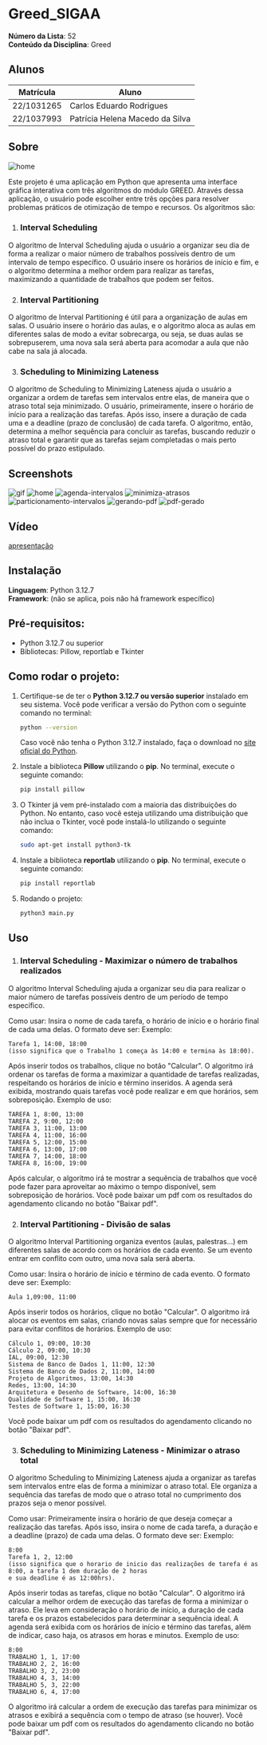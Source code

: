 # Greed_SIGAA

**Número da Lista**: 52<br>
**Conteúdo da Disciplina**: Greed<br>

## Alunos
|Matrícula | Aluno |
| -- | -- |
| 22/1031265  |  Carlos Eduardo Rodrigues |
| 22/1037993  |  Patrícia Helena Macedo da Silva |

## Sobre 
![home](imgs/SIGAA.png)

Este projeto é uma aplicação em Python que apresenta uma interface gráfica interativa com três algoritmos do módulo GREED. Através dessa aplicação, o usuário pode escolher entre três opções para resolver problemas práticos de otimização de tempo e recursos. Os algoritmos são:

1. ### Interval Scheduling
O algoritmo de Interval Scheduling ajuda o usuário a organizar seu dia de forma a realizar o maior número de trabalhos possíveis dentro de um intervalo de tempo específico. O usuário insere os horários de início e fim, e o algoritmo determina a melhor ordem para realizar as tarefas, maximizando a quantidade de trabalhos que podem ser feitos.

2. ### Interval Partitioning
O algoritmo de Interval Partitioning é útil para a organização de aulas em salas. O usuário insere o horário das aulas, e o algoritmo aloca as aulas em diferentes salas de modo a evitar sobrecarga, ou seja, se duas aulas se sobrepuserem, uma nova sala será aberta para acomodar a aula que não cabe na sala já alocada.

3. ### Scheduling to Minimizing Lateness
O algoritmo de Scheduling to Minimizing Lateness ajuda o usuário a organizar a ordem de tarefas sem intervalos entre elas, de maneira que o atraso total seja minimizado. O usuário, primeiramente, insere o horário de início para a realização das tarefas. Após isso, insere a duração de cada uma e a deadline (prazo de conclusão) de cada tarefa. O algoritmo, então, determina a melhor sequência para concluir as tarefas, buscando reduzir o atraso total e garantir que as tarefas sejam completadas o mais perto possível do prazo estipulado.

## Screenshots
![gif](imgs/gif-sigaa.gif)
![home](imgs/sigaa-home.png)
![agenda-intervalos](imgs/agenda-intervalos.png)
![minimiza-atrasos](imgs/minimiza-atrasos.png)
![particionamento-intervalos](imgs/particionamento-intervalos.png)
![gerando-pdf](imgs/gerando-pdf.png)
![pdf-gerado](imgs/pdf-gerado.png)

## Vídeo
[apresentação](https://youtu.be/FKt3Z0G2z2E)

## Instalação 
**Linguagem**: Python 3.12.7  
**Framework**: (não se aplica, pois não há framework específico)

## Pré-requisitos:
- Python 3.12.7 ou superior
- Bibliotecas: Pillow, reportlab e Tkinter

## Como rodar o projeto:

1. Certifique-se de ter o **Python 3.12.7 ou versão superior** instalado em seu sistema. Você pode verificar a versão do Python com o seguinte comando no terminal:

   ```bash
   python --version
   ```

   Caso você não tenha o Python 3.12.7 instalado, faça o download no [site oficial do Python](https://www.python.org/downloads/release/python-3127/).

2. Instale a biblioteca **Pillow** utilizando o **pip**. No terminal, execute o seguinte comando:

   ```bash
   pip install pillow
   ```
3. O Tkinter já vem pré-instalado com a maioria das distribuições do Python. No entanto, caso você esteja utilizando uma distribuição que não inclua o Tkinter, você pode instalá-lo utilizando o seguinte comando:
   ```bash
   sudo apt-get install python3-tk
   ```
4. Instale a biblioteca **reportlab** utilizando o **pip**. No terminal, execute o seguinte comando:

   ```bash
   pip install reportlab
   ```

5. Rodando o projeto:

   ```bash
   python3 main.py
   ```


## Uso 
1. ### Interval Scheduling - Maximizar o número de trabalhos realizados
O algoritmo Interval Scheduling ajuda a organizar seu dia para realizar o maior número de tarefas possíveis dentro de um período de tempo específico.

Como usar:
Insira o nome de cada tarefa, o horário de início e o horário final de cada uma delas. O formato deve ser:
Exemplo: 
```
Tarefa 1, 14:00, 18:00
(isso significa que o Trabalho 1 começa às 14:00 e termina às 18:00).
```
Após inserir todos os trabalhos, clique no botão "Calcular".
O algoritmo irá ordenar os tarefas de forma a maximizar a quantidade de tarefas realizadas, respeitando os horários de início e término inseridos.
A agenda será exibida, mostrando quais tarefas você pode realizar e em que horários, sem sobreposição.
Exemplo de uso:

```
TAREFA 1, 8:00, 13:00
TAREFA 2, 9:00, 12:00
TAREFA 3, 11:00, 13:00
TAREFA 4, 11:00, 16:00
TAREFA 5, 12:00, 15:00
TAREFA 6, 13:00, 17:00
TAREFA 7, 14:00, 18:00
TAREFA 8, 16:00, 19:00
```
Após calcular, o algoritmo irá te mostrar a sequência de trabalhos que você pode fazer para aproveitar ao máximo o tempo disponível, sem sobreposição de horários. Você pode baixar um pdf com os resultados do agendamento clicando no botão "Baixar pdf".

2. ### Interval Partitioning - Divisão de salas
O algoritmo Interval Partitioning organiza eventos (aulas, palestras...) em diferentes salas de acordo com os horários de cada evento. Se um evento entrar em conflito com outro, uma nova sala será aberta.

Como usar:
Insira o horário de início e término de cada evento. O formato deve ser:
Exemplo:
```
Aula 1,09:00, 11:00
```
Após inserir todos os horários, clique no botão "Calcular".
O algoritmo irá alocar os eventos em salas, criando novas salas sempre que for necessário para evitar conflitos de horários.
Exemplo de uso:

 ```
Cálculo 1, 09:00, 10:30
Cálculo 2, 09:00, 10:30
IAL, 09:00, 12:30
Sistema de Banco de Dados 1, 11:00, 12:30
Sistema de Banco de Dados 2, 11:00, 14:00
Projeto de Algoritmos, 13:00, 14:30
Redes, 13:00, 14:30
Arquitetura e Desenho de Software, 14:00, 16:30
Qualidade de Software 1, 15:00, 16:30
Testes de Software 1, 15:00, 16:30
 ```

Você pode baixar um pdf com os resultados do agendamento clicando no botão "Baixar pdf".

3. ### Scheduling to Minimizing Lateness - Minimizar o atraso total
O algoritmo Scheduling to Minimizing Lateness ajuda a organizar as tarefas sem intervalos entre elas de forma a minimizar o atraso total. Ele organiza a sequência das tarefas de modo que o atraso total no cumprimento dos prazos seja o menor possível.

Como usar:
Primeiramente insira o horário de que deseja começar a realização das tarefas. Após isso, insira o nome de cada tarefa, a duração e a deadline (prazo) de cada uma delas. O formato deve ser:
Exemplo: 
```
8:00 
Tarefa 1, 2, 12:00
(isso significa que o horario de inicio das realizações de tarefa é as 8:00, a tarefa 1 dem duração de 2 horas
e sua deadline é as 12:00hrs).
```
Após inserir todas as tarefas, clique no botão "Calcular".
O algoritmo irá calcular a melhor ordem de execução das tarefas de forma a minimizar o atraso. Ele leva em consideração o horário de início, a duração de cada tarefa e os prazos estabelecidos para determinar a sequência ideal.
A agenda será exibida com os horários de início e término das tarefas, além de indicar, caso haja, os atrasos em horas e minutos.
Exemplo de uso:

```
8:00
TRABALHO 1, 1, 17:00
TRABALHO 2, 2, 16:00
TRABALHO 3, 2, 23:00
TRABALHO 4, 3, 14:00
TRABALHO 5, 3, 22:00
TRABALHO 6, 4, 17:00
```
O algoritmo irá calcular a ordem de execução das tarefas para minimizar os atrasos e exibirá a sequência com o tempo de atraso (se houver). Você pode baixar um pdf com os resultados do agendamento clicando no botão "Baixar pdf".





